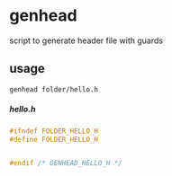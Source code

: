 # genhead
script to generate header file with guards

## usage
```
genhead folder/hello.h
```

##### hello.h
```c
#ifndef FOLDER_HELLO_H
#define FOLDER_HELLO_H


#endif /* GENHEAD_HELLO_H */
 ```
